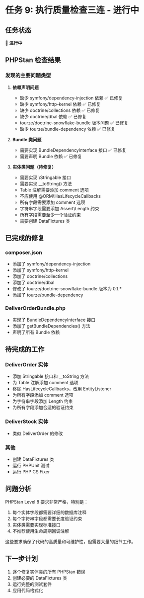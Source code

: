 # 任务 9: 执行质量检查三连 - 进行中

## 任务状态
🔄 **进行中**

## PHPStan 检查结果

### 发现的主要问题类型

1. **依赖声明问题**
   - 缺少 symfony/dependency-injection 依赖 ✅ 已修复
   - 缺少 symfony/http-kernel 依赖 ✅ 已修复
   - 缺少 doctrine/collections 依赖 ✅ 已修复
   - 缺少 doctrine/dbal 依赖 ✅ 已修复
   - tourze/doctrine-snowflake-bundle 版本问题 ✅ 已修复
   - 缺少 tourze/bundle-dependency 依赖 ✅ 已修复

2. **Bundle 类问题**
   - 需要实现 BundleDependencyInterface 接口 ✅ 已修复
   - 需要声明 Bundle 依赖 ✅ 已修复

3. **实体类问题（待修复）**
   - 需要实现 \Stringable 接口
   - 需要实现 __toString() 方法
   - Table 注解需要添加 comment 选项
   - 不应使用 @ORM\HasLifecycleCallbacks
   - 所有字段需要添加 comment 选项
   - 字符串字段需要添加 Assert\Length 约束
   - 所有字段需要至少一个验证约束
   - 需要创建 DataFixtures 类

## 已完成的修复

### composer.json
- 添加了 symfony/dependency-injection
- 添加了 symfony/http-kernel
- 添加了 doctrine/collections
- 添加了 doctrine/dbal
- 修改了 tourze/doctrine-snowflake-bundle 版本为 0.1.*
- 添加了 tourze/bundle-dependency

### DeliverOrderBundle.php
- 实现了 BundleDependencyInterface 接口
- 添加了 getBundleDependencies() 方法
- 声明了所有 Bundle 依赖

## 待完成的工作

### DeliverOrder 实体
- 添加 Stringable 接口和 __toString 方法
- 为 Table 注解添加 comment 选项
- 移除 HasLifecycleCallbacks，改用 EntityListener
- 为所有字段添加 comment 选项
- 为字符串字段添加 Length 约束
- 为所有字段添加合适的验证约束

### DeliverStock 实体
- 类似 DeliverOrder 的修改

### 其他
- 创建 DataFixtures 类
- 运行 PHPUnit 测试
- 运行 PHP CS Fixer

## 问题分析

PHPStan Level 8 要求非常严格，特别是：
1. 每个实体字段都需要详细的数据库注释
2. 每个字符串字段都需要长度验证约束
3. 实体类需要实现标准接口
4. 不推荐使用生命周期回调注解

这些要求确保了代码的高质量和可维护性，但需要大量的细节工作。

## 下一步计划

1. 逐个修复实体类的所有 PHPStan 错误
2. 创建必要的 DataFixtures 类
3. 运行完整的测试套件
4. 应用代码格式化